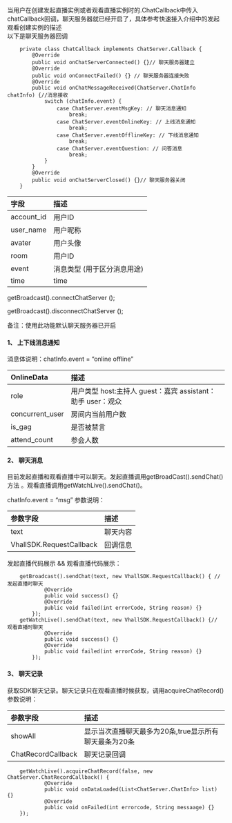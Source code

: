 当用户在创建发起直播实例或者观看直播实例时的.ChatCallback中传入chatCallback回调，聊天服务器就已经开启了，具体参考快速接入介绍中的发起观看创建实例的描述  
以下是聊天服务器回调

```
    private class ChatCallback implements ChatServer.Callback {
        @Override
        public void onChatServerConnected() {}// 聊天服务器建立
        @Override
        public void onConnectFailed() {} // 聊天服务器连接失败
        @Override
        public void onChatMessageReceived(ChatServer.ChatInfo chatInfo) {//消息接收
            switch (chatInfo.event) {
                case ChatServer.eventMsgKey: // 聊天消息通知
                    break;
                case ChatServer.eventOnlineKey: // 上线消息通知
                    break;
                case ChatServer.eventOfflineKey: // 下线消息通知
                    break;
                case ChatServer.eventQuestion: // 问答消息
                    break;
            }
        }
        @Override
        public void onChatServerClosed() {}// 聊天服务器关闭
    }
```

| 字段 | 描述 |
| :--- | :--- |
| account_id |  用户ID|
| user_name |  用户昵称|
| avater |  用户头像|
| room |  用户ID|
| event|  消息类型 (用于区分消息用途)|
| time|  time|


getBroadcast().connectChatServer ();

getBroadcast().disconnectChatServer ();




备注：使用此功能默认聊天服务器已开启

#### 1、 上下线消息通知

消息体说明：chatInfo.event = “online offline”

| OnlineData | 描述 |
| :--- | :--- |
| role | 用户类型 host:主持人 guest：嘉宾 assistant：助手 user：观众|
| concurrent_user| 房间内当前用户数|
| is_gag | 是否被禁言|
| attend_count | 参会人数|

#### 2、 聊天消息

目前发起直播和观看直播中可以聊天。发起直播调用getBroadCast().sendChat()方法 。观看直播调用getWatchLive().sendChat()。

chatInfo.event = “msg”
参数说明：

| 参数字段 | 描述 |
| :--- | :--- |
| text| 聊天内容|
| VhallSDK.RequestCallback| 回调信息|

发起直播代码展示 && 观看直播代码展示：

```
    getBroadcast().sendChat(text, new VhallSDK.RequestCallback() { // 发起直播时聊天
            @Override
            public void success() {}
            @Override
            public void failed(int errorCode, String reason) {}
        });
    getWatchLive().sendChat(text, new VhallSDK.RequestCallback() {// 观看直播时聊天
            @Override
            public void success() {}
            @Override
            public void failed(int errorCode, String reason) {}
        });

```

#### 3、 聊天记录
获取SDK聊天记录。聊天记录只在观看直播时候获取，调用acquireChatRecord()
参数说明：

| 参数字段 | 描述 |
| :--- | :--- |
| showAll| 显示当次直播聊天最多为20条,true显示所有聊天最条为20条|
| ChatRecordCallback| 聊天记录回调|

```
    getWatchLive().acquireChatRecord(false, new ChatServer.ChatRecordCallback() {
            @Override
            public void onDataLoaded(List<ChatServer.ChatInfo> list) {}
            @Override
            public void onFailed(int errorcode, String messaage) {}
    });


```


















